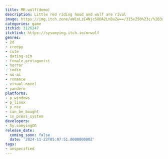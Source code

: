 ```yaml
---
title: MR.wolf(demo)
description: Little red riding hood and wolf are rival
image: https://img.itch.zone/aW1nLzE4Njc5ODA2LnBuZw==/315x250%23c/%2B3x1sF.png
categories: game
itchid: 3126247
itchlink: https://sysomying.itch.io/mrwolf
genres:
- 2d
- creepy
- cute
- dating-sim
- female-protagonist
- horror
- indie
- no-ai
- romance
- visual-novel
- yandere
platforms:
- p_windows
- p_linux
- p_osx
- can_be_bought
- in_press_system
developers:
- Sy.somyingGG
release_date:
  coming_soon: false
  date: '2024-11-22T05:07:51.000000000Z'
tags:
- unspecified
---
```

